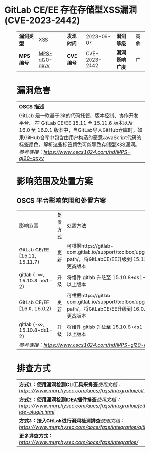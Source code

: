 # GitLab CE/EE 存在存储型XSS漏洞 (CVE-2023-2442)
<figure class="wp-block-table">
    <table>
        <tbody>
        <tr>
            <td><strong>漏洞类型</strong></td>
            <td>XSS</td>
            <td><strong>发现时间</strong></td>
            <td>2023-06-07</td>
            <td><strong>漏洞等级</strong></td>
            <td>高危</td>
        </tr>
        <tr>
            <td><strong>MPS编号</strong></td>
            <td><a href="https://www.oscs1024.com/hd/MPS-gl20-qxyv">MPS-gl20-qxyv</a></td>
            <td><strong>CVE编号</strong></td>
            <td>CVE-2023-2442</td>
            <td><strong>漏洞影响广度</strong></td>
            <td>广</td>
        </tr>
        </tbody>
    </table>
</figure>


<figure class="wp-block-table">
    <h1 class="wp-block-heading">漏洞危害</h1>
    <table>
        <tbody>
        <tr>
            <td><strong>OSCS 描述</strong></td>
        </tr>
        <tr>
            <td>GitLab 是一款基于Git的代码托管、版本控制、协作开发平台。
在 GitLab CE/EE 15.11 至 15.11.6 版本以及 16.0 至 16.0.1 版本中，当GitLab导入GitHub仓库时，如果GitHub仓库中包含由用户构造的恶意JavaScript代码的标签颜色，解析这些标签颜色可能导致存储型XSS漏洞。<br><em>参考链接：<a
                    href="https://www.oscs1024.com/hd/MPS-gl20-qxyv">https://www.oscs1024.com/hd/MPS-gl20-qxyv</a></em>
            </td>
        </tr>
        </tbody>
    </table>
</figure>


<figure class="wp-block-table alignleft">
    <h1 class="wp-block-heading">影响范围及处置方案</h1>
    <h2 class="wp-block-heading"><strong>OSCS</strong> <strong>平台影响范围和处置方案</strong></h2>
    <table>
        <tbody>
        <tr>
            <td>影响范围</td>
            <td>处置方式</td>
            <td>处置方法</td>
        </tr>
        <tr><td rowspan="1">GitLab CE/EE [15.11, 15.11.7)</td><td>更新</td><td>可根据https://gitlab-com.gitlab.io/support/toolbox/upgrade-path/，将GitLabCE/EE升级到 15.11.7 或更高版本</td></tr><tr><td rowspan="1">gitlab (-∞, 15.10.8+ds1-2)</td><td>升级</td><td>将组件 gitlab 升级至 15.10.8+ds1-2 及以上版本</td></tr><tr><td rowspan="1">GitLab CE/EE [16.0, 16.0.2)</td><td>更新</td><td>可根据https://gitlab-com.gitlab.io/support/toolbox/upgrade-path/，将GitLabCE/EE升级到 16.0.2 或更高版本</td></tr><tr><td rowspan="1">gitlab (-∞, 15.10.8+ds1-2)</td><td>升级</td><td>将组件 gitlab 升级至 15.10.8+ds1-2 及以上版本</td></tr>
        <tr>
            <td colspan="3"><em>参考链接：</em><em><a
                    href="https://www.oscs1024.com/hd/MPS-gl20-qxyv">https://www.oscs1024.com/hd/MPS-gl20-qxyv</a></em></td>
        </tr>
        </tbody>
    </table>
</figure>


<figure class="wp-block-table">
    <h1 class="wp-block-heading">排查方式</h1>
    <table>
        <tbody>
        <tr>
            <td><strong>方式1：使用漏洞检测CLI工具来排查</strong><em>使用文档：<a
                    href="https://www.murphysec.com/docs/faqs/integration/cli.html">https://www.murphysec.com/docs/faqs/integration/cli.html</a></em>
            </td>
        </tr>
        <tr>
            <td><strong>方式2：使用漏洞检测IDEA插件排查</strong><em>使用文档：<a
                    href="https://www.murphysec.com/docs/faqs/integration/jetbrains-ide-plugin.html">https://www.murphysec.com/docs/faqs/integration/jetbrains-ide-plugin.html</a></em>
            </td>
        </tr>
        <tr>
            <td><strong>方式3：接入GitLab进行漏洞检测排查</strong><em>使用文档：<a
                    href="https://www.murphysec.com/docs/faqs/integration/gitlab.html">https://www.murphysec.com/docs/faqs/integration/gitlab.html</a></em>
            </td>
        </tr>
        <tr>
            <td><strong>更多排查方式：</strong><em><a
                    href="https://www.murphysec.com/docs/faqs/integration/">https://www.murphysec.com/docs/faqs/integration/</a></em>
            </td>
        </tr>
        </tbody>
    </table>
</figure>